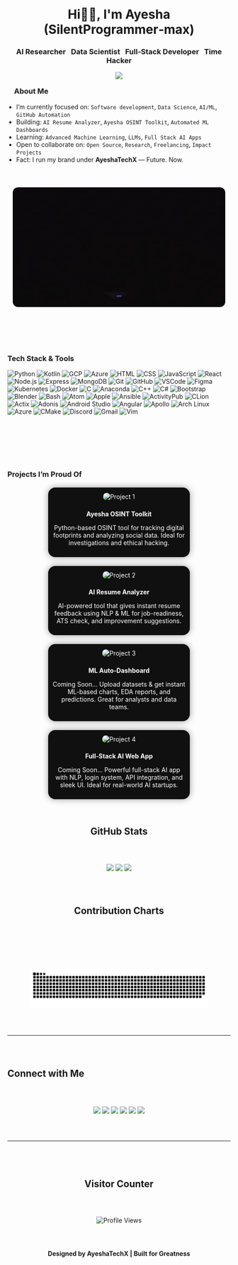 <link rel="stylesheet" href="https://cdnjs.cloudflare.com/ajax/libs/font-awesome/6.4.0/css/all.min.css">
<h1 style="text-align: center; font-weight: bold;">
  Hi👋🏻, I'm Ayesha (SilentProgrammer‑max)
</h1>

<h3 style="text-align: center; font-weight: bold; margin-left:-00px;">
  <i class="fas fa-robot" style="color:green;"></i> AI Researcher &nbsp;
  <i class="fas fa-chart-line"style="color:skyblue;"></i> Data Scientist &nbsp;
  <i class="fas fa-code" style="color:orange;"></i> Full‑Stack Developer &nbsp;
  <i class="fas fa-hourglass-half" style="color:GRAY;"></i> Time Hacker
</h3>



<p align="center">
  <img class="hoverable" src="https://readme-typing-svg.demolab.com?font=Fira+Code&size=22&pause=1000&color=00F5D4&center=true&vCenter=true&width=600&lines=Building+Smart+Tech+for+a+Smarter+World.;Automating+Everything+with+Code.;Designing+Time+Hacking+Machines.;Welcome+to+My+Universe." />
</p>

<div style="display: flex; align-items: flex-start; justify-content: space-between; gap: 40px; flex-wrap: wrap;">
  
<div style="display: flex; align-items: flex-start; justify-content: space-between; gap: 40px; flex-wrap: wrap;">
  
  <!-- Left: Text Section -->
<div style="flex: 1; min-width: 300px;">
  <h3 style="margin-top: 0; margin-left:15px">About Me</h3>
  <ul style="padding-left: 20px; margin-top: 10px;">
    <li>I’m currently focused on: <code class="code-glow">Software development</code>, <code class="code-glow">Data Science</code>, <code class="code-glow">AI/ML</code>, <code class="code-glow">GitHub Automation</code></li>
    <li>Building: <code class="code-glow">AI Resume Analyzer</code>, <code class="code-glow">Ayesha OSINT Toolkit</code>, <code class="code-glow">Automated ML Dashboards</code></li>
    <li>Learning: <code class="code-glow">Advanced Machine Learning</code>, <code class="code-glow">LLMs</code>, <code class="code-glow">Full Stack AI Apps</code></li>
    <li>Open to collaborate on: <code class="code-glow">Open Source</code>, <code class="code-glow">Research</code>, <code class="code-glow">Freelancing</code>, <code class="code-glow">Impact Projects</code></li>
    <li>Fact: I run my brand under <strong>AyeshaTechX</strong> — Future. Now.</li>
  </ul>
</div>


  <!-- Right: Image Section -->
  <div style="flex: 1; min-width: 300px; text-align: center;">
    <img src="assets/coding-girl-animation-fe7t4gejurmtof8v.webp" alt="Coding Animation"  class="coding-girl-img" style="max-width: 100%; height: auto; border-radius: 12px;" />
  </div>
</div>

<!-- Tech Stack Section -->
  <div style="margin-top: 40px;">
    <h3>Tech Stack & Tools</h3>
    <div class="icon-container">
      <img src="https://skillicons.dev/icons?i=python" alt="Python" />
      <img src="https://skillicons.dev/icons?i=kotlin" alt="Kotlin" />
      <img src="https://skillicons.dev/icons?i=gcp" alt="GCP" />
      <img src="https://skillicons.dev/icons?i=azure" alt="Azure" />
      <img src="https://skillicons.dev/icons?i=html" alt="HTML" />
      <img src="https://skillicons.dev/icons?i=css" alt="CSS" />
      <img src="https://skillicons.dev/icons?i=js" alt="JavaScript" />
      <img src="https://skillicons.dev/icons?i=react" alt="React" />
      <img src="https://skillicons.dev/icons?i=nodejs" alt="Node.js" />
      <img src="https://skillicons.dev/icons?i=express" alt="Express" />
      <img src="https://skillicons.dev/icons?i=mongodb" alt="MongoDB" />
      <img src="https://skillicons.dev/icons?i=git" alt="Git" />
      <img src="https://skillicons.dev/icons?i=github" alt="GitHub" />
      <img src="https://skillicons.dev/icons?i=vscode" alt="VSCode" />
      <img src="https://skillicons.dev/icons?i=figma" alt="Figma" />
      <img src="https://skillicons.dev/icons?i=kubernetes" alt="Kubernetes" />
      <img src="https://skillicons.dev/icons?i=docker" alt="Docker" />
      <img src="https://skillicons.dev/icons?i=c" alt="C" />
      <img src="https://skillicons.dev/icons?i=anaconda" alt="Anaconda" />
      <img src="https://skillicons.dev/icons?i=cpp" alt="C++" />
      <img src="https://skillicons.dev/icons?i=cs" alt="C#" />
      <img src="https://skillicons.dev/icons?i=bootstrap" alt="Bootstrap" />
      <img src="https://skillicons.dev/icons?i=blender" alt="Blender" />
      <img src="https://skillicons.dev/icons?i=bash" alt="Bash" />
      <img src="https://skillicons.dev/icons?i=atom" alt="Atom" />
      <img src="https://skillicons.dev/icons?i=apple" alt="Apple" />
      <img src="https://skillicons.dev/icons?i=ansible" alt="Ansible" />
      <img src="https://skillicons.dev/icons?i=activitypub" alt="ActivityPub" />
      <img src="https://skillicons.dev/icons?i=clion" alt="CLion" />
      <img src="https://skillicons.dev/icons?i=actix" alt="Actix" />
      <img src="https://skillicons.dev/icons?i=adonis" alt="Adonis" />
      <img src="https://skillicons.dev/icons?i=androidstudio" alt="Android Studio" />
      <img src="https://skillicons.dev/icons?i=angular" alt="Angular" />
      <img src="https://skillicons.dev/icons?i=apollo" alt="Apollo" />
      <img src="https://skillicons.dev/icons?i=arch" alt="Arch Linux" />
      <img src="https://skillicons.dev/icons?i=azure" alt="Azure" />
      <img src="https://skillicons.dev/icons?i=cmake" alt="CMake" />
      <img src="https://skillicons.dev/icons?i=discord" alt="Discord" />
      <img src="https://skillicons.dev/icons?i=gmail" alt="Gmail" />
      <img src="https://skillicons.dev/icons?i=vim" alt="Vim" />
    </div>
  </div>


<!-- Projects Section -->
<div style="margin-top: 60px;">
  <h3 style="margin-bottom: 20px; text-align: left;">Projects I’m Proud Of</h3>
  
<!-- Projects Section -->
<div style="display: flex; flex-direction: column; gap: 30px;">

 <div style="display: flex; flex-wrap: wrap; justify-content: center; gap: 20px;">

  <!-- Card 1 -->
  <div style="background-color: #101010; color: #fff; border-radius: 16px; padding: 10px; width: 300px; box-shadow: 0 0 15px rgba(0,0,0,0.4); transition: 0.3s; cursor: pointer;" class="card"
       onmouseover="this.style.backgroundColor='#171515';"
       onmouseout="this.style.backgroundColor='#101010';">
    
  <div style="text-align: center; margin-bottom: 15px;">
      <img src="https://cdn.dribbble.com/userupload/10543014/file/original-4703d0ba72b72f87fa49a618a24a1f6d.gif" alt="Project 1" style="width: 100%; border-radius: 16px; margin: 2px 2px 2px 2px; object-fit: cover;">
    </div>

  <h4 style="text-align: center; margin-bottom: 10px;">Ayesha OSINT Toolkit</h4>
    <p style="text-align: center;">Python-based OSINT tool for tracking digital footprints and analyzing social data. Ideal for investigations and ethical hacking.</p>
  </div>

  <!-- Card 2 -->
  <div style="background-color: #101010; color: #fff; border-radius: 16px; padding: 10px; width: 300px; box-shadow: 0 0 15px rgba(0,0,0,0.4); transition: 0.3s; cursor: pointer;" class="card"
       onmouseover="this.style.backgroundColor='#171515';"
       onmouseout="this.style.backgroundColor='#101010';">
    
  <div style="text-align: center; margin-bottom: 15px;">
      <img src="https://cdn.pixabay.com/animation/2023/04/12/16/59/16-59-39-387_512.gif" alt="Project 2" style="width: 100%; border-radius: 16px; margin: 2px 2px 2px 2px; object-fit: cover;">
    </div>

  <h4 style="text-align: center; margin-bottom: 10px;">AI Resume Analyzer</h4>
    <p style="text-align: center;">AI-powered tool that gives instant resume feedback using NLP & ML for job-readiness, ATS check, and improvement suggestions.</p>
  </div>

  <!-- Card 3 -->
  <div style="background-color: #101010; color: #fff; border-radius: 16px; padding: 10px; width: 300px; box-shadow: 0 0 15px rgba(0,0,0,0.4); transition: 0.3s; cursor: pointer;" class="card"
       onmouseover="this.style.backgroundColor='#171515';"
       onmouseout="this.style.backgroundColor='#101010';">
    
  <div style="text-align: center; margin-bottom: 15px;">
      <img src="https://cdn-icons-gif.flaticon.com/10971/10971749.gif" alt="Project 3" style="width: 100%; border-radius: 16px; margin: 2px 2px 2px 2px; object-fit: cover;">
    </div>

  <h4 style="text-align: center; margin-bottom: 10px;">ML Auto‑Dashboard</h4>
    <p style="text-align: center;">Coming Soon... Upload datasets & get instant ML-based charts, EDA reports, and predictions. Great for analysts and data teams.</p>
  </div>

  <!-- Card 4 -->
  <div style="background-color: #101010; color: #fff; border-radius: 16px; padding: 10px; width: 300px; box-shadow: 0 0 15px rgba(0,0,0,0.4); transition: 0.3s; cursor: pointer;" class="card"
       onmouseover="this.style.backgroundColor='#171515';"
       onmouseout="this.style.backgroundColor='#101010';">
    
  <div style="text-align: center; margin-bottom: 15px;">
      <img src="https://media.lordicon.com/icons/wired/lineal/2512-artificial-intelligence-ai-alt.gif" alt="Project 4" style="width: 100%; border-radius: 16px; margin: 2px 2px 2px 2px; object-fit: cover;">
    </div>

  <h4 style="text-align: center; margin-bottom: 10px;">Full‑Stack AI Web App</h4>
    <p style="text-align: center;">Coming Soon... Powerful full-stack AI app with NLP, login system, API integration, and sleek UI. Ideal for real-world AI startups.</p>
  </div>

</div>





<h2 style="text-align: center;">GitHub Stats</h2>

<p align="center" class="hoverable">
  <img class="hoverable1" src="https://github-readme-stats.vercel.app/api?username=SilentProgrammer-max&show_icons=true&theme=github_dark&hide_border=true&border_radius=12"/>
  <img class="hoverable2" src="https://streak-stats.demolab.com?user=SilentProgrammer-max&theme=github-dark&hide_border=true&border_radius=12" />
  <img class="hoverable3" src="https://github-readme-activity-graph.vercel.app/graph?username=SilentProgrammer-max&theme=github-dark&area=true&hide_border=true" />
</p>


<h2 style="text-align: center;">Contribution Charts</h2>
<p align="center">


</p>



<p align="center">
  <img class="hoverable" src="https://raw.githubusercontent.com/Platane/snk/output/github-contribution-grid-snake.svg" width="80%" alt="Snake Game SVG" />
</p>

<hr />

<h2>Connect with Me</h2>
<p class="connect-links" align="center">
  <a href="https://facebook.com/your-link"><img src="https://img.shields.io/badge/Facebook-%231877F2.svg?style=for-the-badge&logo=Facebook&logoColor=white" /></a>
  <a href="https://instagram.com/your-link"><img src="https://img.shields.io/badge/Instagram-%23E4405F.svg?style=for-the-badge&logo=Instagram&logoColor=white" /></a>
  <a href="https://t.me/your-telegram"><img src="https://img.shields.io/badge/Telegram-2CA5E0?style=for-the-badge&logo=telegram&logoColor=white" /></a>
  <a href="https://x.com/your-twitter"><img src="https://img.shields.io/badge/X-%23000000.svg?style=for-the-badge&logo=X&logoColor=white" /></a>
  <a href="mailto:ayeshadatascientist9@gmail.com"><img src="https://img.shields.io/badge/Gmail-D14836?style=for-the-badge&logo=gmail&logoColor=white" /></a>
  <a href="https://github.com/SilentProgrammer-max"><img src="https://img.shields.io/badge/GitHub-000?style=for-the-badge&logo=github&logoColor=white" /></a
</p>

<hr />

<h2 style="text-align:center; margin-top: 40px;">Visitor Counter</h2>
<p align="center">
  <img src="https://komarev.com/ghpvc/?username=SilentProgrammer-max&style=flat-square&color=brightgreen&base=48000" alt="Profile Views"/>
</p>


<p align="center"><strong>Designed by AyeshaTechX | Built for Greatness</strong></p>

